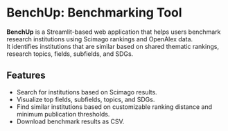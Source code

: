 # BenchUp: Benchmarking Tool

**BenchUp** is a Streamlit-based web application that helps users benchmark research institutions using Scimago rankings and OpenAlex data.  
It identifies institutions that are similar based on shared thematic rankings, research topics, fields, subfields, and SDGs.

## Features
- Search for institutions based on Scimago results.
- Visualize top fields, subfields, topics, and SDGs.
- Find similar institutions based on customizable ranking distance and minimum publication thresholds.
- Download benchmark results as CSV.